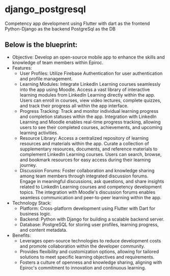 # django_postgresql
Competency app development using Flutter with dart as the frontend
Python-Django as the backend
PostgreSql as the DB

Below is the blueprint:
----------------
   - Objective: Develop an open-source mobile app to enhance the skills and knowledge of team members within Epiroc.
   - Features:
     - User Profiles: Utilize Firebase Authentication for user authentication and profile management.
     - Learning Modules: Integrate LinkedIn Learning courses seamlessly into the app using Moodle. Access a vast library of interactive learning modules from LinkedIn Learning directly within the app. Users can enroll in courses, view video lectures, complete quizzes, and track their progress all within the app interface.
     - Progress Tracking: Track and monitor individual learning progress and completion statuses within the app. Integration with LinkedIn Learning and Moodle enables real-time progress tracking, allowing users to see their completed courses, achievements, and upcoming learning activities.
     - Resource Library: Access a centralized repository of learning resources and materials within the app. Curate a collection of supplementary resources, documents, and reference materials to complement LinkedIn Learning courses. Users can search, browse, and bookmark resources for easy access during their learning journey.
     - Discussion Forums: Foster collaboration and knowledge sharing among team members through integrated discussion forums. Engage in meaningful discussions, ask questions, and share insights related to LinkedIn Learning courses and competency development topics. The integration with Moodle's discussion forums enables seamless communication and peer-to-peer learning within the app.
   - Technology Stack:
     - Platform: Cross-platform development using Flutter with Dart for business logic.
     - Backend: Python with Django for building a scalable backend server.
     - Database: PostgreSQL for storing user profiles, learning progress, and content metadata.
   - Benefits:
     - Leverages open-source technologies to reduce development costs and promote collaboration within the developer community.
     - Provides flexibility and customization options, allowing for tailored solutions to meet specific learning objectives and requirements.
     - Fosters a culture of openness and knowledge sharing, aligning with Epiroc's commitment to innovation and continuous learning.
